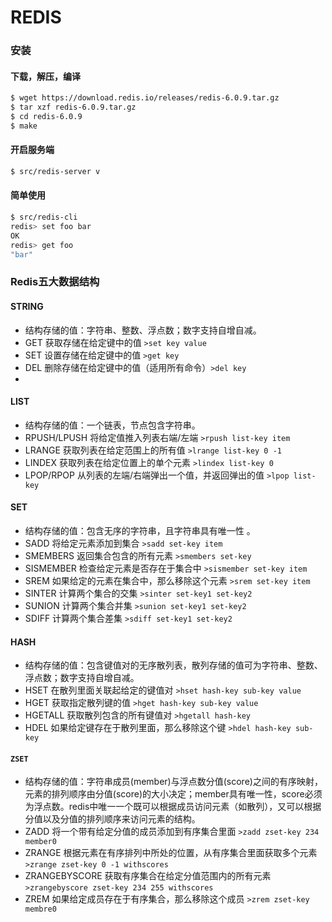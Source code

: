 # REDIS

### 安装
#### 下载，解压，编译
```bash
$ wget https://download.redis.io/releases/redis-6.0.9.tar.gz
$ tar xzf redis-6.0.9.tar.gz
$ cd redis-6.0.9
$ make
```

#### 开启服务端
```bash
$ src/redis-server v
```

#### 简单使用
```bash
$ src/redis-cli
redis> set foo bar
OK
redis> get foo
"bar"
```

### Redis五大数据结构
#### STRING
- 结构存储的值：字符串、整数、浮点数；数字支持自增自减。
- GET 获取存储在给定键中的值 `>set key value`
- SET 设置存储在给定键中的值 `>get key`
- DEL 删除存储在给定键中的值（适用所有命令）`>del key`
- 

#### LIST
- 结构存储的值：一个链表，节点包含字符串。
- RPUSH/LPUSH 将给定值推入列表右端/左端 `>rpush list-key item`
- LRANGE 获取列表在给定范围上的所有值 `>lrange list-key 0 -1`
- LINDEX 获取列表在给定位置上的单个元素 `>lindex list-key 0`
- LPOP/RPOP 从列表的左端/右端弹出一个值，并返回弹出的值 `>lpop list-key`


#### SET
- 结构存储的值：包含无序的字符串，且字符串具有唯一性 。
- SADD 将给定元素添加到集合 `>sadd set-key item`
- SMEMBERS 返回集合包含的所有元素 `>smembers set-key`
- SISMEMBER 检查给定元素是否存在于集合中 `>sismember set-key item`
- SREM 如果给定的元素在集合中，那么移除这个元素 `>srem set-key item`
- SINTER 计算两个集合的交集 `>sinter set-key1 set-key2`
- SUNION 计算两个集合并集 `>sunion set-key1 set-key2`
- SDIFF 计算两个集合差集 `>sdiff set-key1 set-key2`


#### HASH
- 结构存储的值：包含键值对的无序散列表，散列存储的值可为字符串、整数、浮点数；数字支持自增自减。
- HSET 在散列里面关联起给定的键值对 `>hset hash-key sub-key value`
- HGET 获取指定散列键的值 `>hget hash-key sub-key value`
- HGETALL 获取散列包含的所有键值对 `>hgetall hash-key `
- HDEL 如果给定键存在于散列里面，那么移除这个键 `>hdel hash-key sub-key`


#### `ZSET`
- 结构存储的值：字符串成员(member)与浮点数分值(score)之间的有序映射，元素的排列顺序由分值(score)的大小决定；member具有唯一性，score必须为浮点数。redis中唯一一个既可以根据成员访问元素（如散列），又可以根据分值以及分值的排列顺序来访问元素的结构。
- ZADD 将一个带有给定分值的成员添加到有序集合里面 `>zadd zset-key 234 member0`
- ZRANGE 根据元素在有序排列中所处的位置，从有序集合里面获取多个元素 `>zrange zset-key 0 -1 withscores`
- ZRANGEBYSCORE 获取有序集合在给定分值范围内的所有元素 `>zrangebyscore zset-key 234 255 withscores`
- ZREM 如果给定成员存在于有序集合，那么移除这个成员 `>zrem zset-key membre0`







